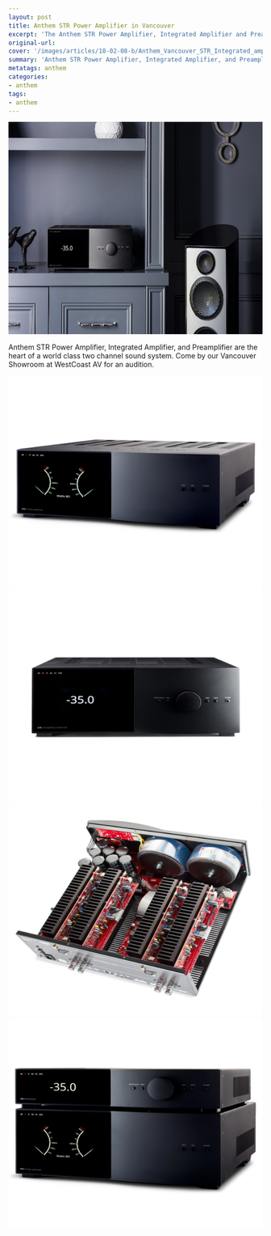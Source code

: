 ```yaml
---
layout: post
title: Anthem STR Power Amplifier in Vancouver
excerpt: 'The Anthem STR Power Amplifier, Integrated Amplifier and Preamplifier are world class audio systems that can be purchased at Westcoast Audio Video Gallery in Vancouver. Learn more.'
original-url:
cover: '/images/articles/18-02-08-b/Anthem_Vancouver_STR_Integrated_amp_Persona_Speaker_Lifestyle.jpg'
summary: 'Anthem STR Power Amplifier, Integrated Amplifier, and Preamplifier'
metatags: anthem
categories:
- anthem
tags:
- anthem
---
```

<div class="post-body entry-content" id="post-body-4174872115541856377" itemprop="description articleBody">
	<div style="text-align: left;">
		<img alt="" width="630" height="420" src="/images/articles/18-02-08-b/Anthem_Vancouver_STR_Integrated_amp_Persona_Speaker_Lifestyle.jpg" />
		<p>Anthem STR Power Amplifier, Integrated Amplifier, and Preamplifier are the heart of a world class two channel sound system.  Come by our Vancouver Showroom at WestCoast AV for an audition.</p>
	</p>
	<img alt="" width="630" height="420" src="/images/articles/18-02-08-b/Vancouver_Anthem_Power_Amplifier.jpg" />
	<img alt="" width="630" height="420" src="/images/articles/18-02-08-b/Vancouver_Anthem_STR_Integrated_Amplifier.jpg" />
	<img alt="" width="630" height="420" src="/images/articles/18-02-08-b/Vancouver_Anthem_STR_Power_Amplifier_Westcoast.jpg" />
	<img alt="" width="630" height="420" src="/images/articles/18-02-08-b/Vancouver_WestCoast_STR_amplifier_pre_amp.jpg" />
</div>
</div>